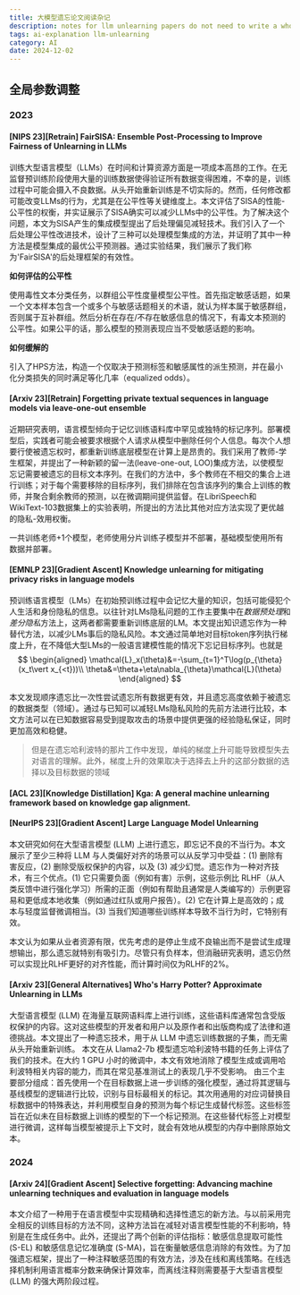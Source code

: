 ```yaml
---
title: 大模型遗忘论文阅读杂记
description: notes for llm unlearning papers do not need to write a whole blog
tags: ai-explanation llm-unlearning
category: AI
date: 2024-12-02
---
```

## 全局参数调整

### 2023

#### [NIPS 23][Retrain] FairSISA: Ensemble Post-Processing to Improve Fairness of Unlearning in LLMs
训练大型语言模型（LLMs）在时间和计算资源方面是一项成本高昂的工作。在无监督预训练阶段使用大量的训练数据使得验证所有数据变得困难，不幸的是，训练过程中可能会摄入不良数据。从头开始重新训练是不切实际的。然而，任何修改都可能改变LLMs的行为，尤其是在公平性等关键维度上。本文评估了SISA的性能-公平性的权衡，并实证展示了SISA确实可以减少LLMs中的公平性。为了解决这个问题，本文为SISA产生的集成模型提出了后处理偏见减轻技术。我们引入了一个后处理公平性改进技术，设计了三种可以处理模型集成的方法，并证明了其中一种方法是模型集成的最优公平预测器。通过实验结果，我们展示了我们称为'FairSISA'的后处理框架的有效性。

**如何评估的公平性**

使用毒性文本分类任务，以群组公平性度量模型公平性。首先指定敏感话题，如果一个文本样本包含一个或多个与敏感话题相关的术语，就认为样本属于敏感群组，否则属于互补群组。然后分析在存在/不存在敏感信息的情况下，有毒文本预测的公平性。如果公平的话，那么模型的预测表现应当不受敏感话题的影响。

**如何缓解的**

引入了HPS方法，构造一个仅取决于预测标签和敏感属性的派生预测，并在最小化分类损失的同时满足等化几率（equalized odds）。

#### [Arxiv 23][Retrain] Forgetting private textual sequences in language models via leave-one-out ensemble
近期研究表明，语言模型倾向于记忆训练语料库中罕见或独特的标记序列。部署模型后，实践者可能会被要求根据个人请求从模型中删除任何个人信息。每次个人想要行使被遗忘权时，都重新训练底层模型在计算上是昂贵的。我们采用了教师-学生框架，并提出了一种新颖的留一法(leave-one-out, LOO)集成方法，以使模型忘记需要被遗忘的目标文本序列。在我们的方法中，多个教师在不相交的集合上进行训练；对于每个需要移除的目标序列，我们排除在包含该序列的集合上训练的教师，并聚合剩余教师的预测，以在微调期间提供监督。在LibriSpeech和WikiText-103数据集上的实验表明，所提出的方法比其他对应方法实现了更优越的隐私-效用权衡。

一共训练老师+1个模型，老师使用分片训练子模型并不部署，基础模型使用所有数据并部署。

#### [EMNLP 23][Gradient Ascent] Knowledge unlearning for mitigating privacy risks in language models
预训练语言模型（LMs）在初始预训练过程中会记忆大量的知识，包括可能侵犯个人生活和身份隐私的信息。以往针对LMs隐私问题的工作主要集中在*数据预处理*和*差分隐私*方法上，这两者都需要重新训练底层的LM。本文提出知识遗忘作为一种替代方法，以减少LMs事后的隐私风险。本文通过简单地对目标token序列执行梯度上升，在不降低大型LMs的一般语言建模性能的情况下忘记目标序列。也就是
$$
\begin{aligned}
\mathcal{L}_x(\theta)&=-\sum_{t=1}^T\log(p_{\theta}(x_t\vert x_{<t}))\\
\theta&=\theta+\eta\nabla_{\theta}\mathcal{L}(\theta)
\end{aligned}
$$

本文发现顺序遗忘比一次性尝试遗忘所有数据更有效，并且遗忘高度依赖于被遗忘的数据类型（领域）。通过与已知可以减轻LMs隐私风险的先前方法进行比较，本文方法可以在已知数据容易受到提取攻击的场景中提供更强的经验隐私保证，同时更加高效和稳健。

> 但是在遗忘哈利波特的那片工作中发现，单纯的梯度上升可能导致模型失去对语言的理解。此外，梯度上升的效果取决于选择去上升的这部分数据的选择以及目标数据的领域

#### [ACL 23][Knowledge Distillation] Kga: A general machine unlearning framework based on knowledge gap alignment.

#### [NeurIPS 23][Gradient Ascent] Large Language Model Unlearning
本文研究如何在大型语言模型 (LLM) 上进行遗忘，即忘记不良的不当行为。本文展示了至少三种将 LLM 与人类偏好对齐的场景可以从反学习中受益：(1) 删除有害反应，(2) 删除受版权保护的内容，以及 (3) 减少幻觉。遗忘作为一种对齐技术，有三个优点。(1) 它只需要负面（例如有害）示例，这些示例比 RLHF（从人类反馈中进行强化学习）所需的正面（例如有帮助且通常是人类编写的）示例更容易和更低成本地收集（例如通过红队或用户报告）。(2) 它在计算上是高效的；成本与轻度监督微调相当。(3) 当我们知道哪些训练样本导致不当行为时，它特别有效。

本文认为如果从业者资源有限，优先考虑的是停止生成不良输出而不是尝试生成理想输出，那么遗忘就特别有吸引力。尽管只有负样本，但消融研究表明，遗忘仍然可以实现比RLHF更好的对齐性能，而计算时间仅为RLHF的2%。

#### [Arxiv 23][General Alternatives] Who's Harry Potter? Approximate Unlearning in LLMs

大型语言模型 (LLM) 在海量互联网语料库上进行训练，这些语料库通常包含受版权保护的内容。这对这些模型的开发者和用户以及原作者和出版商构成了法律和道德挑战。本文提出了一种遗忘技术，用于从 LLM 中遗忘训练数据的子集，而无需从头开始重新训练。
本文在从 Llama2-7b 模型遗忘哈利波特书籍的任务上评估了我们的技术。在大约 1 GPU 小时的微调中，本文有效地消除了模型生成或调用哈利波特相关内容的能力，而其在常见基准测试上的表现几乎不受影响。
由三个主要部分组成：首先使用一个在目标数据上进一步训练的强化模型，通过将其逻辑与基线模型的逻辑进行比较，识别与目标最相关的标记。其次用通用的对应词替换目标数据中的特殊表达，并利用模型自身的预测为每个标记生成替代标签。这些标签旨在近似未在目标数据上训练的模型的下一个标记预测。在这些替代标签上对模型进行微调，这样每当模型被提示上下文时，就会有效地从模型的内存中删除原始文本。

### 2024

#### [Arxiv 24][Gradient Ascent] Selective forgetting: Advancing machine unlearning techniques and evaluation in language models

本文介绍了一种用于在语言模型中实现精确和选择性遗忘的新方法。与以前采用完全相反的训练目标的方法不同，这种方法旨在减轻对语言模型性能的不利影响，特别是在生成任务中。此外，还提出了两个创新的评估指标：敏感信息提取可能性 (S-EL) 和敏感信息记忆准确度 (S-MA)，旨在衡量敏感信息消除的有效性。为了加强遗忘框架，提出了一种注释敏感范围的有效方法，涉及在线和离线策略。在线选择机制利用语言概率分数来确保计算效率，而离线注释则需要基于大型语言模型 (LLM) 的强大两阶段过程。


